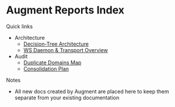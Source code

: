 # Augment Reports Index

Quick links
- Architecture
  - [Decision-Tree Architecture](./architecture/decision_tree_architecture_v2.md)
  - [WS Daemon & Transport Overview](./architecture/ws_daemon_overview.md)
- Audit
  - [Duplicate Domains Map](./audit/duplicate_domains_map_v2.md)
  - [Consolidation Plan](./audit/consolidation_plan.md)

Notes
- All new docs created by Augment are placed here to keep them separate from your existing documentation

